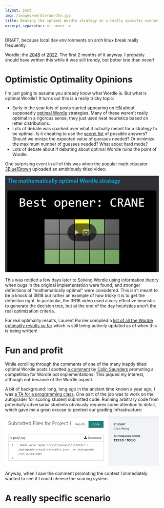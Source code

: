 ```yaml
---
layout: post
img: /images/wordle/wordle.jpg
title: Beating the optimal Wordle strategy in a really specific scenario for fun and profit
excerpt_separator: <!--more-->
---
```


DRAFT, because local dev environments on arch linux break really frequently

Wordle: the [2048](https://play2048.co/) of [2022](https://oeis.org/search?q=2022&language=english&go=Search). The first 2 months of it anyway. I probably should have written this while it was still trendy, but better late than never!
<!--more-->

# Optimistic Optimality Opinions

I'm just going to assume you already know what Wordle is. But what is optimal Wordle? It turns out this is a really tricky topic:
* Early in the year lots of posts started appearing on [HN](https://news.ycombinator.com) about supposedly [optimal Wordle](https://towardsdatascience.com/optimal-wordle-d8c2f2805704) strategies. Many of these weren't really optimal in a rigorous sense, they just used neat heuristics based on letter distributions.
* Lots of debate was sparked over what it actually meant for a strategy to be optimal. Is it cheating to use the [secret list](https://www.wordunscrambler.net/word-list/wordle-word-list) of possible answers? Should we minize the expected value of guesses needed? Or minimize the maximum number of guesses needed? What about hard mode?
* Lots of debate about if debating about optimal Wordle ruins the point of Wordle.

One surprising event in all of this was when the popular math educator [3Blue1Brown](https://en.wikipedia.org/wiki/3Blue1Brown) uploaded an ambitiously titled video:

![Thumbnail of a video titled "The mathematically optimal Wordle strategy"](/images/wordle/woops.jpg)

 This was retitled a few days later to [Solving Wordle using information theory](https://www.youtube.com/watch?v=v68zYyaEmEA) when bugs in the original implementation were found, and stronger definitions of "mathematically optimal" were considered. This isn't meant to be a knock at 3B1B but rather an example of how tricky it is to get the definition right. In particular, the 3B1B video used a *very* effective heuristic to generate the decision tree, but at the end of the day heuristics aren't the real optimization criteria.

For real optimality results, Laurent Porrier compiled a [list of all the Wordle optimality results so far](https://www.poirrier.ca/notes/wordle-optimal/) which is still being actively updated as of when this is being written!

# Fun and profit

While scrolling through the comments of one of the many inaptly titled optimal Wordle posts I spotted [a comment](https://news.ycombinator.com/item?id=29928263#29928609) by [Colin Saunders](https://github.com/colinmsaunders/) promoting a competition for Wordle bot implementations. This piqued my interest, although not because of the Wordle aspect.

A bit of background: long, long ago in the ancient time known a year ago, I was [a TA for a programming class](/2021/07/02/Teaching/). One part of the job was to work on the autograder for scoring student submitted code. Running arbitrary code from potentially adversarial students obviously requires some attention to detail, which gave me a great excuse to pentest our grading infrastructure:

![Screenshot of autograder output, scored 1337 points out of 100](/images/wordle/zoinks.jpg)

Anyway, when I saw the comment promoting the contest I immediately wanted to see if I could cheese the scoring system.

# A really specific scenario